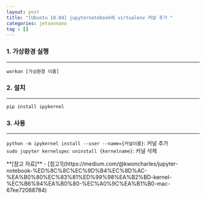 ```yaml
---
layout: post
title: "[Ubuntu 18.04] jupyternotebook에 virtualenv 커널 추가 "
categories: jetsonnano
tag : []
---
```


### 1. 가상환경 실행
---
```
workon [가상환경 이름]
```

### 2. 설치
---
```
pip install ipykernel
```

### 3. 사용  
---
`python -m ipykernel install --user --name={커널이름}`: 커널 추가  
`sudo jupyter kernelspec uninstall {kernelname}`: 커널 삭제 


<div class="divider"></div>
**[참고 자료]**
- [참고1](https://medium.com/@kwoncharles/jupyter-notebook-%ED%8C%8C%EC%9D%B4%EC%8D%AC-%EA%B0%80%EC%83%81%ED%99%98%EA%B2%BD-kernel-%EC%B6%94%EA%B0%80-%EC%A0%9C%EA%B1%B0-mac-67ee72088784)